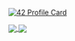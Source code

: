 [![42 Profile Card](https://1337-readme.vercel.app/api/profile?cursus=42&dark=true&login=hkchikec)](https://github.com/mohouyizme/1337-readme)


<a href="https://github.com/kchikech?tab=repositories">
  <img align="center" src="https://github-readme-stats.vercel.app/api/top-langs/?username=kchikech&theme=dark"/>
</a>
<a href="https://github.com/kchikech?tab=repositories">
 <img align="center" src="https://github-readme-stats.vercel.app/api?username=kchikech&line_height=40&show_icons=true&theme=dark">
</a>
